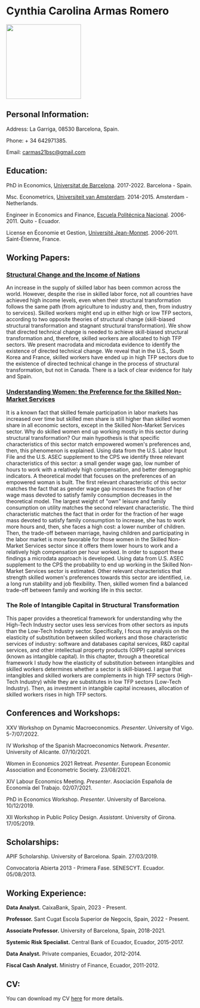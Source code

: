 # Cynthia Carolina Armas Romero

<img src="https://user-images.githubusercontent.com/69975099/137477687-5eb1f24a-8da1-405a-a9d9-039320578913.JPG" width="200" height="200">

## Personal Information:

Address: La Garriga, 08530 Barcelona, Spain.

Phone: + 34 642971385.

Email: carmas21bsc@gmail.com

## Education:

PhD in Economics, [Universitat de Barcelona](https://www.ub.edu/school-economics/). 2017-2022. Barcelona - Spain.

Msc. Econometrics, [Universiteit van Amsterdam](https://ase.uva.nl/content/masters/econometrics/econometrics.html?cb#Econometrics). 2014-2015. Amsterdam - Netherlands.

Engineer in Economics and Finance, [Escuela Politécnica Nacional](https://www.epn.edu.ec/carrera-de-ingenieria-en-ciencias-economicas-y-financieras/). 2006-2011. Quito - Ecuador.

License en Économie et Gestion, [Université Jean-Monnet](https://se2.univ-st-etienne.fr/fr/etudier-a-se2/la-licence-d-economie.html). 2006-2011. Saint-Étienne, France.

## Working Papers:

### [Structural Change and the Income of Nations](https://papers.ssrn.com/sol3/papers.cfm?abstract_id=3855308)

An increase in the supply of skilled labor has been common across the world. However, despite the rise in skilled labor force, not all countries have achieved high income levels, even when their structural transformation follows the same path (from agriculture to industry and, then, from industry to services). Skilled workers might end up in either high or low TFP sectors, according to two opposite theories of structural change (skill-biased structural transformation and stagnant structural transformation). We show that directed technical change is needed to achieve skill-biased structural transformation and, therefore, skilled workers are allocated to high TFP sectors. We present macrodata and microdata evidence to identify the existence of directed technical change. We reveal that in the U.S., South Korea and France, skilled workers have ended up in high TFP sectors due to the existence of directed technical change in the process of structural transformation, but not in Canada. There is a lack of clear evidence for Italy and Spain.

### [Understanding Women: the Preference for the Skilled Non-Market Services](https://drive.google.com/file/d/1Uc7fl0NKi8Jk_LK9oMpvgAq6emTsMhMg/view?usp=sharing)

It is a known fact that skilled female participation in labor markets has increased over time but skilled men share is still higher than skilled women share in all economic sectors, except in the Skilled Non-Market Services sector. Why do skilled women end up working mostly in this sector during structural transformation? Our main hypothesis is that specific characteristics of this sector match empowered women's preferences and, then, this phenomenon is explained. Using data from the U.S. Labor Input File and the U.S. ASEC supplement to the CPS we identify three relevant characteristics of this sector: a small gender wage gap, low number of hours to work with a relatively high compensation, and better demographic indicators. A theoretical model that focuses on the preferences of an empowered woman is built. The first relevant characteristic of this sector matches the fact that as gender wage gap increases the fraction of her wage mass devoted to satisfy family consumption decreases in the theoretical model. The largest weight of "own" leisure and family consumption on utility matches the second relevant characteristic. The third characteristic matches the fact that in order for the fraction of her wage mass devoted to satisfy family consumption to increase, she has to work more hours and, then, she faces a high cost: a lower number of children. Then, the trade-off between marriage, having children and participating in the labor market is more favorable for those women in the Skilled Non-Market Services sector since it offers them lower hours to work and a relatively high compensation per hour worked. In order to support these findings a microdata approach is developed. Using data from U.S. ASEC supplement to the CPS the probability to end up working in the Skilled Non-Market Services sector is estimated. Other relevant characteristics that strength skilled women's preferences towards this sector are identified, i.e. a long run stability and job flexibility. Then, skilled women find a balanced trade-off between family and working life in this sector.

### The Role of Intangible Capital in Structural Transformation

This paper provides a theoretical framework for understanding why the High-Tech Industry sector uses less services from other sectors as inputs than the Low-Tech Industry sector.  Specifically, I focus my analysis on the elasticity of substitution between skilled workers and those characteristic services of industry: software and databases capital services, R&D capital services, and other intellectual property products (OIPP) capital services (known as intangible capital). In this chapter, through a theoretical framework I study how the elasticity of substitution between intangibles and skilled workers determines whether a sector is skill-biased. I argue that intangibles and skilled workers are complements in high TFP sectors (High-Tech Industry) while they are substitutes in low TFP sectors (Low-Tech Industry). Then, as investment in intangible capital increases, allocation of skilled workers rises in high TFP sectors.

## Conferences and Workshops:

XXV Workshop on Dynamic Macroeconomics. _Presenter_. University of Vigo. 5-7/07/2022.

IV Workshop of the Spanish Macroeconomics Network. _Presenter_. University of Alicante. 07/10/2021.

Women in Economics 2021 Retreat. _Presenter_. European Economic Association and Econometric Society. 23/08/2021.

XIV Labour Economics Meeting. _Presenter_. Asociación Española de Economía del Trabajo. 02/07/2021.

PhD in Economics Workshop. _Presenter_. University of Barcelona. 10/12/2019.

XII Workshop in Public Policy Design. _Assistant_. University of Girona. 17/05/2019.


## Scholarships:

APIF Scholarship. University of Barcelona. Spain. 27/03/2019.

Convocatoria Abierta 2013 - Primera Fase. SENESCYT. Ecuador. 05/08/2013.


## Working Experience:

**Data Analyst.** CaixaBank, Spain, 2023 - Present.

**Professor.** Sant Cugat Escola Superior de Negocis, Spain, 2022 - Present.

**Associate Professor.** University of Barcelona, Spain, 2018-2021.

**Systemic Risk Specialist.** Central Bank of Ecuador, Ecuador, 2015-2017.

**Data Analyst.** Private companies, Ecuador, 2012-2014.

**Fiscal Cash Analyst.** Ministry of Finance, Ecuador, 2011-2012.


## CV:

You can download my CV [here](https://drive.google.com/file/d/1hQf5LniH7SLFoEi9S5xCBKttnEgzhDSQ/view?usp=sharing) for more details.
